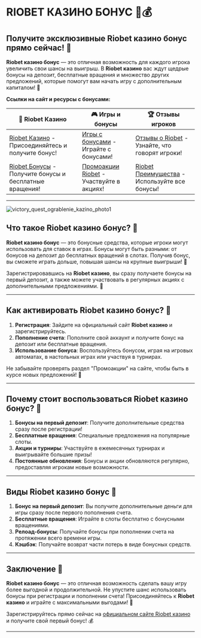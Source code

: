 # RIOBET КАЗИНО БОНУС 🎉💰

## Получите эксклюзивные **Riobet казино бонус** прямо сейчас! 🎰

**Riobet казино бонус** — это отличная возможность для каждого игрока увеличить свои шансы на выигрыш. В **Riobet казино** вас ждут щедрые бонусы на депозит, бесплатные вращения и множество других предложений, которые помогут вам начать игру с дополнительным капиталом! 🚀

**Ссылки на сайт и ресурсы с бонусами:**

| 🔗 **Riobet Казино** | 🎮 **Игры и бонусы** | 🏆 **Отзывы игроков** |
|----------------------|----------------------|-----------------------|
| [Riobet Казино](https://brandplay.link/dtx89f2L) - Присоединяйтесь и получите бонус! | [Игры с бонусами](https://brandplay.link/dtx89f2L) - Играйте с бонусами! | [Отзывы о Riobet](https://brandplay.link/dtx89f2L) - Узнайте, что говорят игроки! |
| [Riobet Бонусы](https://brandplay.link/dtx89f2L) - Получите бонусы и бесплатные вращения! | [Промоакции Riobet](https://brandplay.link/dtx89f2L) - Участвуйте в акциях! | [Riobet Преимущества](https://brandplay.link/dtx89f2L) - Используйте все бонусы! |

---
![victory_quest_ograblenie_kazino_photo1](https://github.com/user-attachments/assets/020da694-e6ee-4449-b9fd-1fc8df058272)

## Что такое **Riobet казино бонус**? 🎁

**Riobet казино бонус** — это бонусные средства, которые игроки могут использовать для ставок в играх. Бонусы могут быть разными: от бонусов на депозит до бесплатных вращений в слотах. Получив бонус, вы сможете играть дольше, повышая шансы на крупные выигрыши! 💸

Зарегистрировавшись на **Riobet казино**, вы сразу получаете бонусы на первый депозит, а также можете участвовать в регулярных акциях с дополнительными предложениями. 🏅

---

## Как активировать **Riobet казино бонус**? 📝

1. **Регистрация**: Зайдите на официальный сайт **Riobet казино** и зарегистрируйтесь.
2. **Пополнение счета**: Пополните свой аккаунт и получите бонус на депозит или бесплатные вращения.
3. **Использование бонуса**: Воспользуйтесь бонусом, играя на игровых автоматах, в настольных играх или участвуя в турнирах.

Не забывайте проверять раздел "Промоакции" на сайте, чтобы быть в курсе новых предложений! 🎯

---

## Почему стоит воспользоваться **Riobet казино бонус**? 🤩

1. **Бонусы на первый депозит**: Получите дополнительные средства сразу после регистрации!
2. **Бесплатные вращения**: Специальные предложения на популярные слоты.
3. **Акции и турниры**: Участвуйте в ежемесячных турнирах и выигрывайте большие призы!
4. **Постоянные обновления**: Бонусы и акции обновляются регулярно, предоставляя игрокам новые возможности.

---

## Виды **Riobet казино бонус** 🎉

1. **Бонус на первый депозит**: Вы получите дополнительные деньги для игры сразу после первого пополнения счета.
2. **Бесплатные вращения**: Играйте в слоты бесплатно с бонусными вращениями.
3. **Релоад-бонусы**: Получайте бонусы при пополнении счета на протяжении всего времени игры.
4. **Кэшбэк**: Получайте возврат части потерь в виде бонусных средств.

---

## Заключение 🎯

**Riobet казино бонус** — это отличная возможность сделать вашу игру более выгодной и продолжительной. Не упустите шанс использовать бонусы при регистрации и пополнении счета! Присоединяйтесь к **Riobet казино** и играйте с максимальными выгодами! 🌟

Зарегистрируйтесь прямо сейчас на [официальном сайте Riobet казино](https://brandplay.link/dtx89f2L) и получите свой первый бонус! 💰

---

